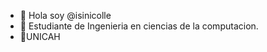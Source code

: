 - 👋 Hola soy @isinicolle
- 👀 Estudiante de Ingenieria en ciencias de la computacion. 
- 🎇UNICAH

<!---
isinicolle/isinicolle is a ✨ special ✨ repository because its `README.md` (this file) appears on your GitHub profile.
You can click the Preview link to take a look at your changes.
--->
